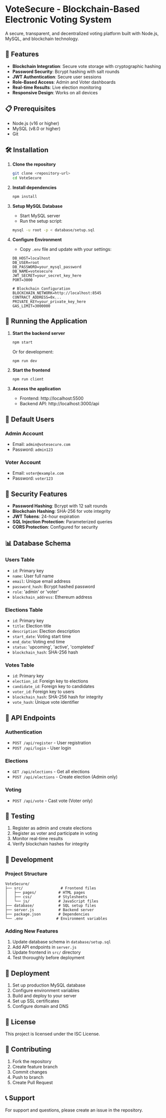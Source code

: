 # VoteSecure - Blockchain-Based Electronic Voting System

A secure, transparent, and decentralized voting platform built with Node.js, MySQL, and blockchain technology.

## 🚀 Features

- **Blockchain Integration**: Secure vote storage with cryptographic hashing
- **Password Security**: Bcrypt hashing with salt rounds
- **JWT Authentication**: Secure user sessions
- **Role-Based Access**: Admin and Voter dashboards
- **Real-time Results**: Live election monitoring
- **Responsive Design**: Works on all devices

## 📋 Prerequisites

- Node.js (v16 or higher)
- MySQL (v8.0 or higher)
- Git

## 🛠️ Installation

1. **Clone the repository**
   ```bash
   git clone <repository-url>
   cd VoteSecure
   ```

2. **Install dependencies**
   ```bash
   npm install
   ```

3. **Setup MySQL Database**
   - Start MySQL server
   - Run the setup script:
   ```bash
   mysql -u root -p < database/setup.sql
   ```

4. **Configure Environment**
   - Copy `.env` file and update with your settings:
   ```
   DB_HOST=localhost
   DB_USER=root
   DB_PASSWORD=your_mysql_password
   DB_NAME=votesecure
   JWT_SECRET=your_secret_key_here
   PORT=3000
   
   # Blockchain Configuration
   BLOCKCHAIN_NETWORK=http://localhost:8545
   CONTRACT_ADDRESS=0x...
   PRIVATE_KEY=your_private_key_here
   GAS_LIMIT=3000000
   ```

## 🚀 Running the Application

1. **Start the backend server**
   ```bash
   npm start
   ```
   Or for development:
   ```bash
   npm run dev
   ```

2. **Start the frontend**
   ```bash
   npm run client
   ```

3. **Access the application**
   - Frontend: http://localhost:5500
   - Backend API: http://localhost:3000/api

## 👥 Default Users

### Admin Account
- Email: `admin@votesecure.com`
- Password: `admin123`

### Voter Account
- Email: `voter@example.com`
- Password: `voter123`

## 🔐 Security Features

- **Password Hashing**: Bcrypt with 12 salt rounds
- **Blockchain Hashing**: SHA-256 for vote integrity
- **JWT Tokens**: 24-hour expiration
- **SQL Injection Protection**: Parameterized queries
- **CORS Protection**: Configured for security

## 📊 Database Schema

### Users Table
- `id`: Primary key
- `name`: User full name
- `email`: Unique email address
- `password_hash`: Bcrypt hashed password
- `role`: 'admin' or 'voter'
- `blockchain_address`: Ethereum address

### Elections Table
- `id`: Primary key
- `title`: Election title
- `description`: Election description
- `start_date`: Voting start time
- `end_date`: Voting end time
- `status`: 'upcoming', 'active', 'completed'
- `blockchain_hash`: SHA-256 hash

### Votes Table
- `id`: Primary key
- `election_id`: Foreign key to elections
- `candidate_id`: Foreign key to candidates
- `voter_id`: Foreign key to users
- `blockchain_hash`: SHA-256 hash for integrity
- `vote_hash`: Unique vote identifier

## 🔗 API Endpoints

### Authentication
- `POST /api/register` - User registration
- `POST /api/login` - User login

### Elections
- `GET /api/elections` - Get all elections
- `POST /api/elections` - Create election (Admin only)

### Voting
- `POST /api/vote` - Cast vote (Voter only)

## 🧪 Testing

1. Register as admin and create elections
2. Register as voter and participate in voting
3. Monitor real-time results
4. Verify blockchain hashes for integrity

## 🔧 Development

### Project Structure
```
VoteSecure/
├── src/                 # Frontend files
│   ├── pages/          # HTML pages
│   ├── css/            # Stylesheets
│   └── js/             # JavaScript files
├── database/           # SQL setup files
├── server.js           # Backend server
├── package.json        # Dependencies
└── .env               # Environment variables
```

### Adding New Features
1. Update database schema in `database/setup.sql`
2. Add API endpoints in `server.js`
3. Update frontend in `src/` directory
4. Test thoroughly before deployment

## 🚀 Deployment

1. Set up production MySQL database
2. Configure environment variables
3. Build and deploy to your server
4. Set up SSL certificates
5. Configure domain and DNS

## 📝 License

This project is licensed under the ISC License.

## 🤝 Contributing

1. Fork the repository
2. Create feature branch
3. Commit changes
4. Push to branch
5. Create Pull Request

## 📞 Support

For support and questions, please create an issue in the repository.